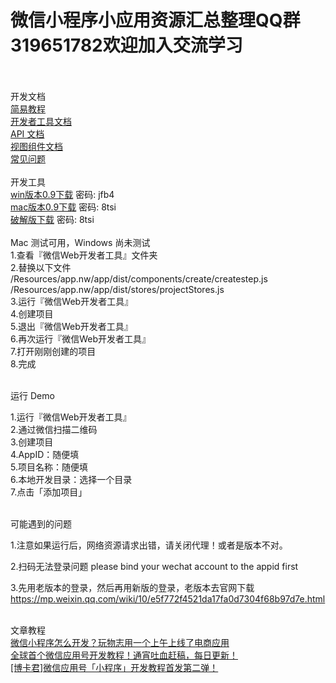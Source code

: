 <h1>微信小程序小应用资源汇总整理QQ群319651782欢迎加入交流学习</h1><br><br>
开发文档<br>
<a target="_blank" href="http://wxopen.notedown.cn/">简易教程</a><br>
<a target="_blank" href="http://wxopen.notedown.cn/devtools/devtools.html">开发者工具文档</a><br>
<a target="_blank" href="http://wxopen.notedown.cn/api/">API 文档</a><br>
<a target="_blank" href="http://wxopen.notedown.cn/component/">视图组件文档</a><br>
<a target="_blank" href="http://wxopen.notedown.cn/qa/qa.html">常见问题</a><br><br>
开发工具<br>
<a target="_blank" href="http://pan.baidu.com/s/1eSBMmmm">win版本0.9下载</a> 密码: jfb4 <br>
<a target="_blank" href="http://pan.baidu.com/s/1mi6QnqC">mac版本0.9下载</a> 密码: 8tsi <br>
<a target="_blank" href="http://pan.baidu.com/s/1i4SuK89">破解版下载</a> 密码: 8tsi     <br><br>
Mac 测试可用，Windows 尚未测试   <br>
1.查看『微信Web开发者工具』文件夹 <br>
2.替换以下文件 <br>
/Resources/app.nw/app/dist/components/create/createstep.js <br>
/Resources/app.nw/app/dist/stores/projectStores.js <br>
3.运行『微信Web开发者工具』 <br>
4.创建项目 <br>
5.退出『微信Web开发者工具』 <br>
6.再次运行『微信Web开发者工具』 <br>
7.打开刚刚创建的项目 <br>
8.完成 <br><br>

运行 Demo <br>

1.运行『微信Web开发者工具』 <br>
2.通过微信扫描二维码 <br>
3.创建项目 <br>
4.AppID：随便填 <br>
5.项目名称：随便填 <br>
6.本地开发目录：选择一个目录 <br>
7.点击「添加项目」 <br><br>

可能遇到的问题 <br>

1.注意如果运行后，网络资源请求出错，请关闭代理！或者是版本不对。 <br>

2.扫码无法登录问题 please bind your wechat account to the appid first <br>

3.先用老版本的登录，然后再用新版的登录，老版本去官网下载 https://mp.weixin.qq.com/wiki/10/e5f772f4521da17fa0d7304f68b97d7e.html <br><br>

文章教程 <br>
<a target="_blank" href="http://www.ifanr.com/721124">微信小程序怎么开发？玩物志用一个上午上线了电商应用</a> <br>
<a target="_blank" href="https://my.oschina.net/wwnick/blog/750055">全球首个微信应用号开发教程！通宵吐血赶稿，每日更新！</a> <br>
<a target="_blank" href="http://mp.weixin.qq.com/s?__biz=MzIyNDU3ODg1OQ==&mid=2247483711&idx=1&sn=3a3694533165205eb4d5b43cda4925b3&scene=1&srcid=0923M8MPZvqaa1aFTC6V384y#wechat_redirect">[博卡君]微信应用号「小程序」开发教程首发第二弹！</a> <br>
